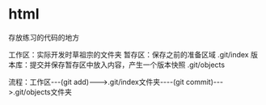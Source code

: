 # html
存放练习的代码的地方

工作区：实际开发时草祖宗的文件夹 
暂存区：保存之前的准备区域 .git/index
版本库：提交并保存暂存区中放入内容，产生一个版本快照 .git/objects

流程：工作区---(git add)--->.git/index文件夹----(git commit)--->.git/objects文件夹


